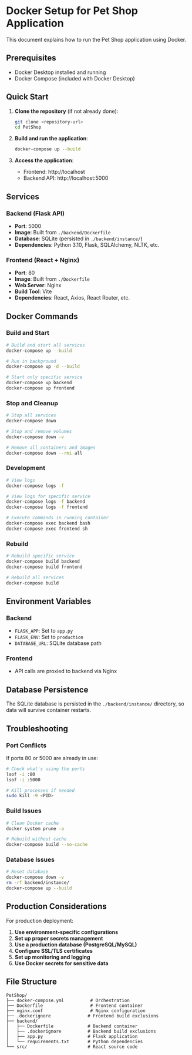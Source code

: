 # Docker Setup for Pet Shop Application

This document explains how to run the Pet Shop application using Docker.

## Prerequisites

- Docker Desktop installed and running
- Docker Compose (included with Docker Desktop)

## Quick Start

1. **Clone the repository** (if not already done):
   ```bash
   git clone <repository-url>
   cd PetShop
   ```

2. **Build and run the application**:
   ```bash
   docker-compose up --build
   ```

3. **Access the application**:
   - Frontend: http://localhost
   - Backend API: http://localhost:5000

## Services

### Backend (Flask API)
- **Port**: 5000
- **Image**: Built from `./backend/Dockerfile`
- **Database**: SQLite (persisted in `./backend/instance/`)
- **Dependencies**: Python 3.10, Flask, SQLAlchemy, NLTK, etc.

### Frontend (React + Nginx)
- **Port**: 80
- **Image**: Built from `./Dockerfile`
- **Web Server**: Nginx
- **Build Tool**: Vite
- **Dependencies**: React, Axios, React Router, etc.

## Docker Commands

### Build and Start
```bash
# Build and start all services
docker-compose up --build

# Run in background
docker-compose up -d --build

# Start only specific service
docker-compose up backend
docker-compose up frontend
```

### Stop and Cleanup
```bash
# Stop all services
docker-compose down

# Stop and remove volumes
docker-compose down -v

# Remove all containers and images
docker-compose down --rmi all
```

### Development
```bash
# View logs
docker-compose logs -f

# View logs for specific service
docker-compose logs -f backend
docker-compose logs -f frontend

# Execute commands in running container
docker-compose exec backend bash
docker-compose exec frontend sh
```

### Rebuild
```bash
# Rebuild specific service
docker-compose build backend
docker-compose build frontend

# Rebuild all services
docker-compose build
```

## Environment Variables

### Backend
- `FLASK_APP`: Set to `app.py`
- `FLASK_ENV`: Set to `production`
- `DATABASE_URL`: SQLite database path

### Frontend
- API calls are proxied to backend via Nginx

## Database Persistence

The SQLite database is persisted in the `./backend/instance/` directory, so data will survive container restarts.

## Troubleshooting

### Port Conflicts
If ports 80 or 5000 are already in use:
```bash
# Check what's using the ports
lsof -i :80
lsof -i :5000

# Kill processes if needed
sudo kill -9 <PID>
```

### Build Issues
```bash
# Clean Docker cache
docker system prune -a

# Rebuild without cache
docker-compose build --no-cache
```

### Database Issues
```bash
# Reset database
docker-compose down -v
rm -rf backend/instance/
docker-compose up --build
```

## Production Considerations

For production deployment:

1. **Use environment-specific configurations**
2. **Set up proper secrets management**
3. **Use a production database (PostgreSQL/MySQL)**
4. **Configure SSL/TLS certificates**
5. **Set up monitoring and logging**
6. **Use Docker secrets for sensitive data**

## File Structure

```
PetShop/
├── docker-compose.yml          # Orchestration
├── Dockerfile                  # Frontend container
├── nginx.conf                  # Nginx configuration
├── .dockerignore              # Frontend build exclusions
├── backend/
│   ├── Dockerfile             # Backend container
│   ├── .dockerignore          # Backend build exclusions
│   ├── app.py                 # Flask application
│   └── requirements.txt       # Python dependencies
└── src/                       # React source code
```
